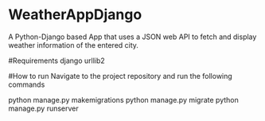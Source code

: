 # WeatherAppDjango
A Python-Django based App that uses a JSON web API to fetch and display weather information of the entered city.

#Requirements
django
urllib2

#How to run
Navigate to the project repository and run the following commands

python manage.py makemigrations
python manage.py migrate
python manage.py runserver
